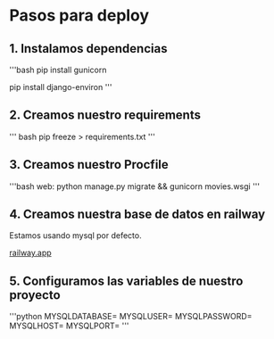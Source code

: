 # Pasos para deploy

## 1. Instalamos dependencias

'''bash
pip install gunicorn

pip install django-environ
'''
## 2. Creamos nuestro requirements
'''
bash
pip freeze > requirements.txt
'''
## 3. Creamos nuestro Procfile

'''bash
web: python manage.py migrate && gunicorn movies.wsgi
'''
## 4. Creamos nuestra base de datos en railway

Estamos usando mysql por defecto.

[railway.app](https://railway.app/)

## 5. Configuramos las variables de nuestro proyecto

'''python
MYSQLDATABASE=
MYSQLUSER=
MYSQLPASSWORD=
MYSQLHOST=
MYSQLPORT=
'''
